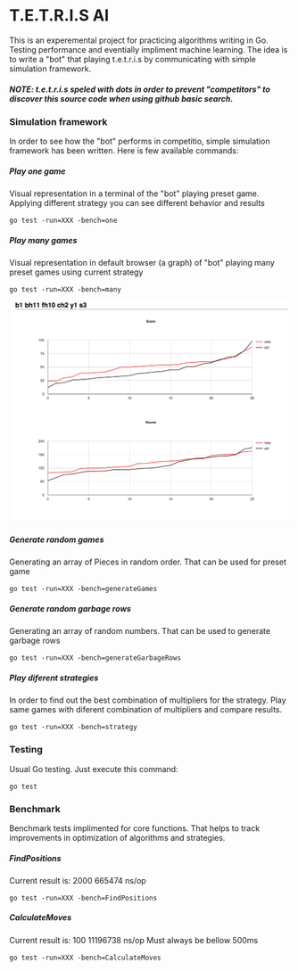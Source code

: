 # T.E.T.R.I.S  AI

This is an experemental project for practicing algorithms writing in Go. Testing performance and eventially impliment machine learning. The idea is to write a "bot" that playing t.e.t.r.i.s by communicating with simple simulation framework.

##### NOTE: t.e.t.r.i.s speled with dots in order to prevent "competitors" to discover this source code when using github basic search.

### Simulation framework
In order to see how the "bot" performs in competitio, simple simulation framework has been written. Here is few available commands:

##### Play one game
Visual representation in a terminal of the "bot" playing preset game. Applying different strategy you can see different behavior and results

	go test -run=XXX -bench=one

##### Play many games
Visual representation in default browser (a graph) of "bot" playing many preset games using current strategy

	go test -run=XXX -bench=many

![compare_current_strategy_to_old_data image](assets/many.png)

##### Generate random games
Generating an array of Pieces in random order. That can be used for preset game 

	go test -run=XXX -bench=generateGames

##### Generate random garbage rows
Generating an array of random numbers. That can be used to generate garbage rows 

	go test -run=XXX -bench=generateGarbageRows

##### Play diferent strategies
In order to find out the best combination of multipliers for the strategy. Play same games with diferent combination of multipliers and compare results.

	go test -run=XXX -bench=strategy


### Testing
Usual Go testing. Just execute this command:

	go test

### Benchmark
Benchmark tests implimented for core functions. That helps to track improvements in optimization of algorithms and strategies.

##### FindPositions
Current result is: 2000	    665474 ns/op

	go test -run=XXX -bench=FindPositions

##### CalculateMoves
Current result is: 100	  11196738 ns/op  Must always be bellow 500ms

	go test -run=XXX -bench=CalculateMoves

